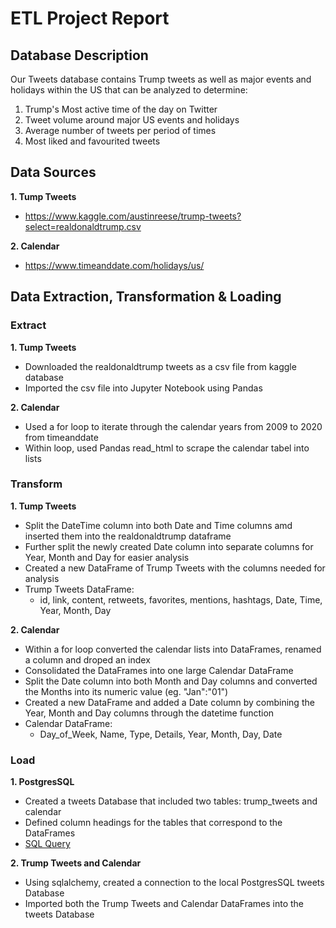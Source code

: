 # ETL Project Report

## Database Description
Our Tweets database contains Trump tweets as well as major events and holidays within the US that can be analyzed to determine: 
1) Trump's Most active time of the day on Twitter
2) Tweet volume around major US events and holidays
3) Average number of tweets per period of times
4) Most liked and favourited tweets

## Data Sources
**1. Tump Tweets**
  * https://www.kaggle.com/austinreese/trump-tweets?select=realdonaldtrump.csv

**2. Calendar**
  * https://www.timeanddate.com/holidays/us/

## Data Extraction, Transformation & Loading

### Extract
**1. Tump Tweets**
- Downloaded the realdonaldtrump tweets as a csv file from kaggle database
- Imported the csv file into Jupyter Notebook using Pandas

**2. Calendar**
- Used a for loop to iterate through the calendar years from 2009 to 2020 from timeanddate
- Within loop, used Pandas read_html to scrape the calendar tabel into lists

### Transform
**1. Tump Tweets**
- Split the DateTime column into both Date and Time columns amd inserted them into the realdonaldtrump dataframe
- Further split the newly created Date column into separate columns for Year, Month and Day for easier analysis
- Created a new DataFrame of Trump Tweets with the columns needed for analysis
- Trump Tweets DataFrame:
  * id, link,	content,	retweets,	favorites,	mentions,	hashtags,	Date,	Time,	Year,	Month,	Day

**2. Calendar**
- Within a for loop converted the calendar lists into DataFrames, renamed a column and droped an index 
- Consolidated the DataFrames into one large Calendar DataFrame
- Split the Date column into both Month and Day columns and converted the Months into its numeric value (eg. "Jan":"01")
- Created a new DataFrame and added a Date column by combining the Year, Month and Day columns through the datetime function
- Calendar DataFrame:
  * Day_of_Week,	Name,	Type,	Details,	Year,	Month,	Day,	Date

### Load
**1. PostgresSQL**
- Created a tweets Database that included two tables: trump_tweets and calendar
- Defined column headings for the tables that correspond to the DataFrames
- [SQL Query](ETL_PostgresSQL.sql)

**2. Trump Tweets and Calendar**
- Using sqlalchemy, created a connection to the local PostgresSQL tweets Database
- Imported both the Trump Tweets and Calendar DataFrames into the tweets Database
